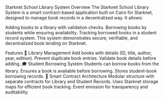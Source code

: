 Starknet School Library System 
Overview
The Starknet School Library System is a smart contract-based application built on Cairo for Starknet, designed to manage book records in a decentralized way. It allows:

Adding books to a library with validation checks.
Borrowing books by students while ensuring availability.
Tracking borrowed books in a student record system.
This system demonstrates secure, verifiable, and decentralized book lending on Starknet.

Features
📖 Library Management
Add books with details (ID, title, author, year, edition).
Prevent duplicate book entries.
Validate book details before adding.
🎓 Student Borrowing System
Students can borrow books from the library.
Ensures a book is available before borrowing.
Stores student-book borrowing records.
🔗 Smart Contract Architecture
Modular structure with separate contracts for Library and Student Records.
Uses Starknet storage maps for efficient book tracking.
Event emission for transparency and auditability.
